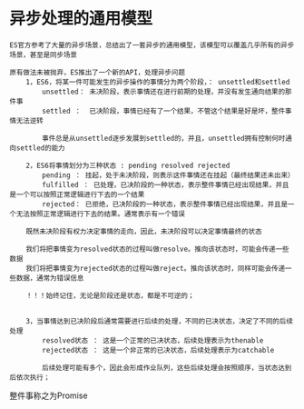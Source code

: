 # 异步处理的通用模型
    ES官方参考了大量的异步场景，总结出了一套异步的通用模型，该模型可以覆盖几乎所有的异步场景，甚至是同步场景

    原有做法未被抛弃，ES推出了一个新的API，处理异步问题
        1，ES6，将某一件可能发生的异步操作的事情分为两个阶段，： unsettled和settled
            unsettled： 未决阶段，表示事情还在进行前期的处理，并没有发生通向结果的那件事
            settled ：  已决阶段，事情已经有了一个结果，不管这个结果是好是坏，整件事情无法逆转

            事件总是从unsettled逐步发展到settled的，并且，unsettled拥有控制何时通向settled的能力

        2，ES6将事情划分为三种状态 : pending resolved rejected
            pending ： 挂起，处于未决阶段，则表示这件事情还在挂起（最终结果还未出来）
            fulfilled ： 已处理，已决阶段的一种状态，表示整件事情已经出现结果，并且是一个可以按照正常逻辑进行下去的一个结果
            rejected： 已拒绝，已决阶段的一种状态，表示整件事情已经出现结果，并且是一个无法按照正常逻辑进行下去的结果。通常表示有一个错误
        
        既然未决阶段有权力决定事情的走向，因此，未决阶段可以决定事情最终的状态

        我们将把事情变为resolved状态的过程叫做resolve。推向该状态时，可能会传递一些数据
        我们将把事情变为rejected状态的过程叫做reject。推向该状态时，同样可能会传递一些数据，通常为错误信息

        ！！！始终记住，无论是阶段还是状态，都是不可逆的；


        3，当事情达到已决阶段后通常需要进行后续的处理，不同的已决状态，决定了不同的后续处理
            resolved状态 ： 这是一个正常的已决状态，后续处理表示为thenable
            rejected状态 ： 这是一个非正常的已决状态，后续处理表示为catchable

            后续处理可能有多个，因此会形成作业队列，这些后续处理会按照顺序，当状态达到后依次执行；

整件事称之为Promise


